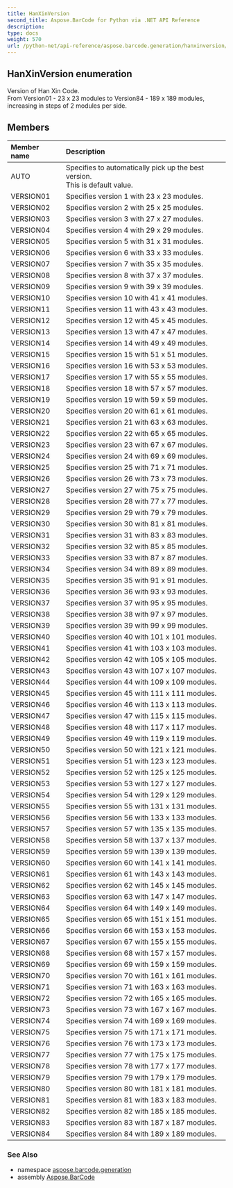 ```yaml
---
title: HanXinVersion
second_title: Aspose.BarCode for Python via .NET API Reference
description: 
type: docs
weight: 570
url: /python-net/api-reference/aspose.barcode.generation/hanxinversion/
---
```


## HanXinVersion enumeration

Version of Han Xin Code.<br/>            From Version01 - 23 x 23 modules to Version84 - 189 x 189 modules, increasing in steps of 2 modules per side.

## Members
| Member name | Description |
| :- | :- |
|AUTO|Specifies to automatically pick up the best version.<br/>            This is default value.|
|VERSION01|Specifies version 1 with 23 x 23 modules.|
|VERSION02|Specifies version 2 with 25 x 25 modules.|
|VERSION03|Specifies version 3 with 27 x 27 modules.|
|VERSION04|Specifies version 4 with 29 x 29 modules.|
|VERSION05|Specifies version 5 with 31 x 31 modules.|
|VERSION06|Specifies version 6 with 33 x 33 modules.|
|VERSION07|Specifies version 7 with 35 x 35 modules.|
|VERSION08|Specifies version 8 with 37 x 37 modules.|
|VERSION09|Specifies version 9 with 39 x 39 modules.|
|VERSION10|Specifies version 10 with 41 x 41 modules.|
|VERSION11|Specifies version 11 with 43 x 43 modules.|
|VERSION12|Specifies version 12 with 45 x 45 modules.|
|VERSION13|Specifies version 13 with 47 x 47 modules.|
|VERSION14|Specifies version 14 with 49 x 49 modules.|
|VERSION15|Specifies version 15 with 51 x 51 modules.|
|VERSION16|Specifies version 16 with 53 x 53 modules.|
|VERSION17|Specifies version 17 with 55 x 55 modules.|
|VERSION18|Specifies version 18 with 57 x 57 modules.|
|VERSION19|Specifies version 19 with 59 x 59 modules.|
|VERSION20|Specifies version 20 with 61 x 61 modules.|
|VERSION21|Specifies version 21 with 63 x 63 modules.|
|VERSION22|Specifies version 22 with 65 x 65 modules.|
|VERSION23|Specifies version 23 with 67 x 67 modules.|
|VERSION24|Specifies version 24 with 69 x 69 modules.|
|VERSION25|Specifies version 25 with 71 x 71 modules.|
|VERSION26|Specifies version 26 with 73 x 73 modules.|
|VERSION27|Specifies version 27 with 75 x 75 modules.|
|VERSION28|Specifies version 28 with 77 x 77 modules.|
|VERSION29|Specifies version 29 with 79 x 79 modules.|
|VERSION30|Specifies version 30 with 81 x 81 modules.|
|VERSION31|Specifies version 31 with 83 x 83 modules.|
|VERSION32|Specifies version 32 with 85 x 85 modules.|
|VERSION33|Specifies version 33 with 87 x 87 modules.|
|VERSION34|Specifies version 34 with 89 x 89 modules.|
|VERSION35|Specifies version 35 with 91 x 91 modules.|
|VERSION36|Specifies version 36 with 93 x 93 modules.|
|VERSION37|Specifies version 37 with 95 x 95 modules.|
|VERSION38|Specifies version 38 with 97 x 97 modules.|
|VERSION39|Specifies version 39 with 99 x 99 modules.|
|VERSION40|Specifies version 40 with 101 x 101 modules.|
|VERSION41|Specifies version 41 with 103 x 103 modules.|
|VERSION42|Specifies version 42 with 105 x 105 modules.|
|VERSION43|Specifies version 43 with 107 x 107 modules.|
|VERSION44|Specifies version 44 with 109 x 109 modules.|
|VERSION45|Specifies version 45 with 111 x 111 modules.|
|VERSION46|Specifies version 46 with 113 x 113 modules.|
|VERSION47|Specifies version 47 with 115 x 115 modules.|
|VERSION48|Specifies version 48 with 117 x 117 modules.|
|VERSION49|Specifies version 49 with 119 x 119 modules.|
|VERSION50|Specifies version 50 with 121 x 121 modules.|
|VERSION51|Specifies version 51 with 123 x 123 modules.|
|VERSION52|Specifies version 52 with 125 x 125 modules.|
|VERSION53|Specifies version 53 with 127 x 127 modules.|
|VERSION54|Specifies version 54 with 129 x 129 modules.|
|VERSION55|Specifies version 55 with 131 x 131 modules.|
|VERSION56|Specifies version 56 with 133 x 133 modules.|
|VERSION57|Specifies version 57 with 135 x 135 modules.|
|VERSION58|Specifies version 58 with 137 x 137 modules.|
|VERSION59|Specifies version 59 with 139 x 139 modules.|
|VERSION60|Specifies version 60 with 141 x 141 modules.|
|VERSION61|Specifies version 61 with 143 x 143 modules.|
|VERSION62|Specifies version 62 with 145 x 145 modules.|
|VERSION63|Specifies version 63 with 147 x 147 modules.|
|VERSION64|Specifies version 64 with 149 x 149 modules.|
|VERSION65|Specifies version 65 with 151 x 151 modules.|
|VERSION66|Specifies version 66 with 153 x 153 modules.|
|VERSION67|Specifies version 67 with 155 x 155 modules.|
|VERSION68|Specifies version 68 with 157 x 157 modules.|
|VERSION69|Specifies version 69 with 159 x 159 modules.|
|VERSION70|Specifies version 70 with 161 x 161 modules.|
|VERSION71|Specifies version 71 with 163 x 163 modules.|
|VERSION72|Specifies version 72 with 165 x 165 modules.|
|VERSION73|Specifies version 73 with 167 x 167 modules.|
|VERSION74|Specifies version 74 with 169 x 169 modules.|
|VERSION75|Specifies version 75 with 171 x 171 modules.|
|VERSION76|Specifies version 76 with 173 x 173 modules.|
|VERSION77|Specifies version 77 with 175 x 175 modules.|
|VERSION78|Specifies version 78 with 177 x 177 modules.|
|VERSION79|Specifies version 79 with 179 x 179 modules.|
|VERSION80|Specifies version 80 with 181 x 181 modules.|
|VERSION81|Specifies version 81 with 183 x 183 modules.|
|VERSION82|Specifies version 82 with 185 x 185 modules.|
|VERSION83|Specifies version 83 with 187 x 187 modules.|
|VERSION84|Specifies version 84 with 189 x 189 modules.|

### See Also

* namespace [aspose.barcode.generation](/barcode/python-net/api-reference/aspose.barcode.generation/)
* assembly [Aspose.BarCode](/barcode/python-net/api-reference/)

